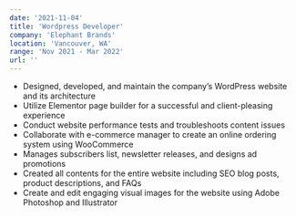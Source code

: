 ```yaml
---
date: '2021-11-04'
title: 'Wordpress Developer'
company: 'Elephant Brands'
location: 'Vancouver, WA'
range: 'Nov 2021 - Mar 2022'
url: ''
---
```


- Designed, developed, and maintain the company’s WordPress website and its architecture
- Utilize Elementor page builder for a successful and client-pleasing experience
- Conduct website performance tests and troubleshoots content issues
- Collaborate with e-commerce manager to create an online ordering system using WooCommerce
- Manages subscribers list, newsletter releases, and designs ad promotions
- Created all contents for the entire website including SEO blog posts, product descriptions, and FAQs
- Create and edit engaging visual images for the website using Adobe Photoshop and Illustrator
